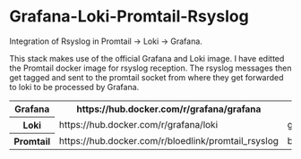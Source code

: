 # Grafana-Loki-Promtail-Rsyslog
Integration of Rsyslog in Promtail -> Loki -> Grafana. 

This stack makes use of the official Grafana and Loki image.
I have editted the Promtail docker image for rsyslog reception. The rsyslog messages then get tagged and sent to the promtail socket from where they get forwarded to loki to be processed by Grafana. 

<table>
  <tr>
    <th>Grafana</th>
    <th>https://hub.docker.com/r/grafana/grafana</th>
    <th>grafana/grafana:latest</th>
  </tr>
  <tr>
    <th>Loki</th>
    <td>https://hub.docker.com/r/grafana/loki</td>
    <td>grafana/loki:2.9.0</td>
  </tr>
  <tr>
    <th>Promtail</th>
    <td>https://hub.docker.com/r/bloedlink/promtail_rsyslog</td>
    <td>bloedlink/promtail_rsyslog:latest</td>
  </tr>
</table>

